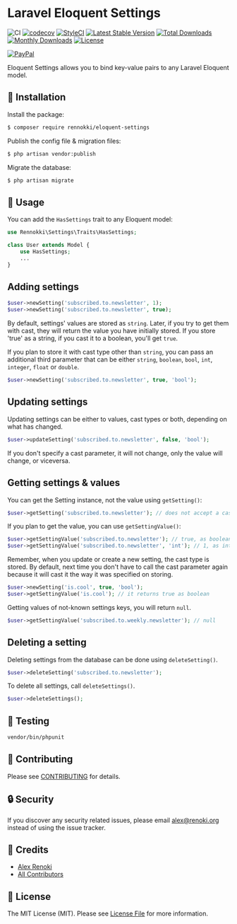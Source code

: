 Laravel Eloquent Settings
=========================

![CI](https://github.com/renoki-co/eloquent-settings/workflows/CI/badge.svg?branch=master)
[![codecov](https://codecov.io/gh/renoki-co/eloquent-settings/branch/master/graph/badge.svg)](https://codecov.io/gh/renoki-co/eloquent-settings/branch/master)
[![StyleCI](https://github.styleci.io/repos/135289030/shield?branch=master)](https://github.styleci.io/repos/135289030)
[![Latest Stable Version](https://poser.pugx.org/rennokki/eloquent-settings/v/stable)](https://packagist.org/packages/rennokki/eloquent-settings)
[![Total Downloads](https://poser.pugx.org/rennokki/eloquent-settings/downloads)](https://packagist.org/packages/rennokki/eloquent-settings)
[![Monthly Downloads](https://poser.pugx.org/rennokki/eloquent-settings/d/monthly)](https://packagist.org/packages/rennokki/eloquent-settings)
[![License](https://poser.pugx.org/rennokki/eloquent-settings/license)](https://packagist.org/packages/rennokki/eloquent-settings)

[![PayPal](https://img.shields.io/badge/PayPal-donate-blue.svg)](https://paypal.me/rennokki)

Eloquent Settings allows you to bind key-value pairs to any Laravel Eloquent model.

## 🚀 Installation

Install the package:

```bash
$ composer require rennokki/eloquent-settings
```

Publish the config file & migration files:

```bash
$ php artisan vendor:publish
```

Migrate the database:

```bash
$ php artisan migrate
```

## 🙌 Usage

You can add the `HasSettings` trait to any Eloquent model:

```php
use Rennokki\Settings\Traits\HasSettings;

class User extends Model {
    use HasSettings;
    ...
}
```

## Adding settings

```php
$user->newSetting('subscribed.to.newsletter', 1);
$user->newSetting('subscribed.to.newsletter', true);
```

By default, settings' values are stored as `string`. Later, if you try to get them with cast, they will return the value you have initially stored.
If you store 'true' as a string, if you cast it to a boolean, you'll get `true`.

If you plan to store it with cast type other than `string`, you can pass an additional third parameter that can be either `string`, `boolean`, `bool`, `int`, `integer`, `float` or `double`.

```php
$user->newSetting('subscribed.to.newsletter', true, 'bool');
```

## Updating settings

Updating settings can be either to values, cast types or both, depending on what has changed.

```php
$user->updateSetting('subscribed.to.newsletter', false, 'bool');
```

If you don't specify a cast parameter, it will not change, only the value will change, or viceversa.

## Getting settings & values

You can get the Setting instance, not the value using `getSetting()`:

```php
$user->getSetting('subscribed.to.newsletter'); // does not accept a cast
```

If you plan to get the value, you can use `getSettingValue()`:

```php
$user->getSettingValue('subscribed.to.newsletter'); // true, as boolean
$user->getSettingValue('subscribed.to.newsletter', 'int'); // 1, as integer
```

Remember, when you update or create a new setting, the cast type is stored. By default, next time you don't have to call the cast parameter again because it will cast it the way it was specified on storing.

```php
$user->newSetting('is.cool', true, 'bool');
$user->getSettingValue('is.cool'); // it returns true as boolean
```

Getting values of not-known settings keys, you will return `null`.

```php
$user->getSettingValue('subscribed.to.weekly.newsletter'); // null
```

## Deleting a setting

Deleting settings from the database can be done using `deleteSetting()`.

```php
$user->deleteSetting('subscribed.to.newsletter');
```

To delete all settings, call `deleteSettings()`.

```php
$user->deleteSettings();
```

## 🐛 Testing

``` bash
vendor/bin/phpunit
```

## 🤝 Contributing

Please see [CONTRIBUTING](CONTRIBUTING.md) for details.

## 🔒  Security

If you discover any security related issues, please email alex@renoki.org instead of using the issue tracker.

## 🎉 Credits

- [Alex Renoki](https://github.com/rennokki)
- [All Contributors](../../contributors)

## 📄 License

The MIT License (MIT). Please see [License File](LICENSE.md) for more information.
